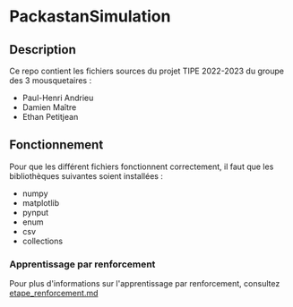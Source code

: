 # PackastanSimulation

## Description

Ce repo contient les fichiers sources du projet TIPE 2022-2023 du groupe des 3 mousquetaires :

* Paul-Henri Andrieu
* Damien Maître
* Ethan Petitjean

## Fonctionnement

Pour que les différent fichiers fonctionnent correctement, il faut que les bibliothèques suivantes soient installées :

* numpy
* matplotlib
* pynput
* enum
* csv
* collections

### Apprentissage par renforcement

Pour plus d'informations sur l'apprentissage par renforcement, consultez [etape_renforcement.md](https://github.com/3Mousquetaires/PackastanSimulation/blob/main/etape_apprentissage.md)

